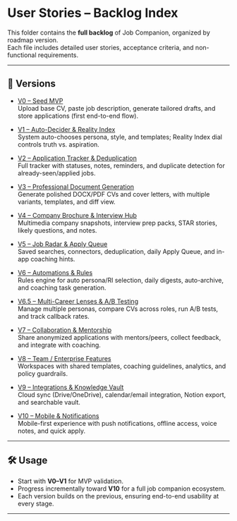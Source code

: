 # User Stories – Backlog Index

This folder contains the **full backlog** of Job Companion, organized by roadmap version.  
Each file includes detailed user stories, acceptance criteria, and non-functional requirements.

---

## 📌 Versions

- [V0 – Seed MVP](./v0-stories.md)  
  Upload base CV, paste job description, generate tailored drafts, and store applications (first end-to-end flow).

- [V1 – Auto-Decider & Reality Index](./v1-stories.md)  
  System auto-chooses persona, style, and templates; Reality Index dial controls truth vs. aspiration.

- [V2 – Application Tracker & Deduplication](./v2-stories.md)  
  Full tracker with statuses, notes, reminders, and duplicate detection for already-seen/applied jobs.

- [V3 – Professional Document Generation](./v3-stories.md)  
  Generate polished DOCX/PDF CVs and cover letters, with multiple variants, templates, and diff view.

- [V4 – Company Brochure & Interview Hub](./v4-stories.md)  
  Multimedia company snapshots, interview prep packs, STAR stories, likely questions, and notes.

- [V5 – Job Radar & Apply Queue](./v5-stories.md)  
  Saved searches, connectors, deduplication, daily Apply Queue, and in-app coaching hints.

- [V6 – Automations & Rules](./v6-stories.md)  
  Rules engine for auto persona/RI selection, daily digests, auto-archive, and coaching task generation.

- [V6.5 – Multi-Career Lenses & A/B Testing](./v6.5-stories.md)  
  Manage multiple personas, compare CVs across roles, run A/B tests, and track callback rates.

- [V7 – Collaboration & Mentorship](./v7-stories.md)  
  Share anonymized applications with mentors/peers, collect feedback, and integrate with coaching.

- [V8 – Team / Enterprise Features](./v8-stories.md)  
  Workspaces with shared templates, coaching guidelines, analytics, and policy guardrails.

- [V9 – Integrations & Knowledge Vault](./v9-stories.md)  
  Cloud sync (Drive/OneDrive), calendar/email integration, Notion export, and searchable vault.

- [V10 – Mobile & Notifications](./v10-stories.md)  
  Mobile-first experience with push notifications, offline access, voice notes, and quick apply.

---

## 🛠 Usage

- Start with **V0–V1** for MVP validation.
- Progress incrementally toward **V10** for a full job companion ecosystem.
- Each version builds on the previous, ensuring end-to-end usability at every stage.

---

